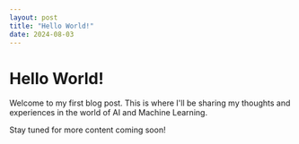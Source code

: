 ```yaml
---
layout: post
title: "Hello World!"
date: 2024-08-03
---
```


# Hello World!

Welcome to my first blog post. This is where I'll be sharing my thoughts and experiences in the world of AI and Machine Learning.

Stay tuned for more content coming soon!
